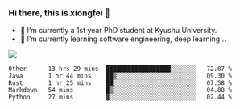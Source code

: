 ### Hi there, this is xiongfei 👋


- 🔭 I’m currently a 1st year PhD student at Kyushu University.
- 🌱 I’m currently learning software engineering, deep learning...

<!--
**Toma62299781/Toma62299781** is a ✨ _special_ ✨ repository because its `README.md` (this file) appears on your GitHub profile.
Here are some ideas to get you started:
-->

![](https://github-readme-stats.vercel.app/api?username=Toma62299781)

<!--START_SECTION:waka-->
```text
Other      13 hrs 29 mins  ██████████████████░░░░░░░   72.07 % 
Java       1 hr 44 mins    ██▒░░░░░░░░░░░░░░░░░░░░░░   09.30 % 
Rust       1 hr 25 mins    ██░░░░░░░░░░░░░░░░░░░░░░░   07.58 % 
Markdown   54 mins         █▒░░░░░░░░░░░░░░░░░░░░░░░   04.88 % 
Python     27 mins         ▓░░░░░░░░░░░░░░░░░░░░░░░░   02.44 % 
```
<!--END_SECTION:waka-->

